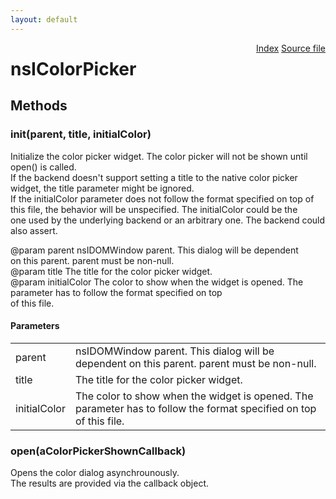 ```yaml
---
layout: default
---
```

<div class='links' style='float:right'><a href="../index.html">Index</a>
<a href="http://dxr.mozilla.org/mozilla-central/source/widget/nsIColorPicker.idl">Source file</a>
</div>

# nsIColorPicker #

## Methods ##

### init(parent, title, initialColor) ###
  
Initialize the color picker widget. The color picker will not be shown until  
open() is called.  
If the backend doesn't support setting a title to the native color picker  
widget, the title parameter might be ignored.  
If the initialColor parameter does not follow the format specified on top of  
this file, the behavior will be unspecified. The initialColor could be the  
one used by the underlying backend or an arbitrary one. The backend could  
also assert.  
  
@param      parent       nsIDOMWindow parent. This dialog will be dependent  
                         on this parent. parent must be non-null.  
@param      title        The title for the color picker widget.  
@param      initialColor The color to show when the widget is opened. The  
                         parameter has to follow the format specified on top  
                         of this file.  
  

#### Parameters ####

<table>

<tr>
<td>parent</td>
<td>nsIDOMWindow parent. This dialog will be dependent  
                         on this parent. parent must be non-null.  
</td>
</tr>

<tr>
<td>title</td>
<td>The title for the color picker widget.  
</td>
</tr>

<tr>
<td>initialColor</td>
<td>The color to show when the widget is opened. The  
                         parameter has to follow the format specified on top  
                         of this file.  
</td>
</tr>

</table>

### open(aColorPickerShownCallback) ###
  
Opens the color dialog asynchrounously.  
The results are provided via the callback object.  
  
